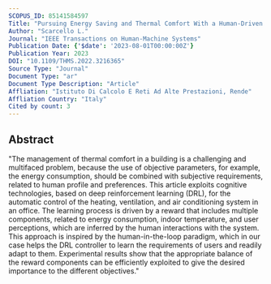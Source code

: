 ```yaml
---
SCOPUS_ID: 85141584597
Title: "Pursuing Energy Saving and Thermal Comfort With a Human-Driven DRL Approach"
Author: "Scarcello L."
Journal: "IEEE Transactions on Human-Machine Systems"
Publication Date: {'$date': '2023-08-01T00:00:00Z'}
Publication Year: 2023
DOI: "10.1109/THMS.2022.3216365"
Source Type: "Journal"
Document Type: "ar"
Document Type Description: "Article"
Affliation: "Istituto Di Calcolo E Reti Ad Alte Prestazioni, Rende"
Affliation Country: "Italy"
Cited by count: 3
---
```


## Abstract
"The management of thermal comfort in a building is a challenging and multifaced problem, because the use of objective parameters, for example, the energy consumption, should be combined with subjective requirements, related to human profile and preferences. This article exploits cognitive technologies, based on deep reinforcement learning (DRL), for the automatic control of the heating, ventilation, and air conditioning system in an office. The learning process is driven by a reward that includes multiple components, related to energy consumption, indoor temperature, and user perceptions, which are inferred by the human interactions with the system. This approach is inspired by the human-in-the-loop paradigm, which in our case helps the DRL controller to learn the requirements of users and readily adapt to them. Experimental results show that the appropriate balance of the reward components can be efficiently exploited to give the desired importance to the different objectives."
